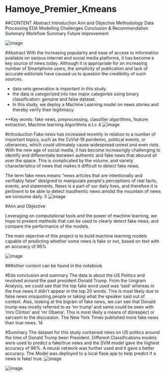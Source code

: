 # Hamoye_Premier_Kmeans

##CONTENT
Abstract
Introduction
Aim and Objective
Methodology
Data Processing
EDA
Modelling
Challenges
Conclusion & Recommendation
Summary
Workflow Summary
Future Improvement

![image](https://user-images.githubusercontent.com/110275838/208961677-91998889-44f6-4f76-ae1e-0076fc2dcac7.png)

#Abstract
With the increasing popularity and ease of access to information available on various internet and social media platforms, it has become a key source of news today. Although it is appropriate for an increasing number of Smartphone users, the simplicity of publication and lack of accurate editorials have caused us to question the credibility of such sources. 
* data sets generation is important in this study. 
* the data is categorized into two major categories using binary classification: genuine and false dataset. 
* In this study, we deploy a Machine Learning model on news stories and thereby verify their legitimacy.

**Key words: fake news, preprocessing, classifier algorithms, feature extraction, Machine learning Algorithms e.t.c																	4
![image](https://user-images.githubusercontent.com/110275838/208961912-d6506b97-3ebf-4665-aac0-e9125adf40ff.png)

#Introduction
Fake news has increased recently in relation to a number of important topics, such as the CoVid-19 pandemic, political events, or utterances, which could ultimately cause widespread unrest and even riots.
With the new age of social media, it has become increasingly challenging to identify and differentiate between authentic and fake news that abound all over the space. This is complicated by the volume, and variety characteristics of news that makes it difficult to detect fake news.

The term fake news means “news articles that are intentionally and verifiably false” designed to manipulate people's perceptions of real facts, events, and statements. News is a part of our daily lives, and therefore it is pertinent to be able to detect inauthentic news amidst the mountain of news we consume daily.																	   	 	        5
![image](https://user-images.githubusercontent.com/110275838/208962208-c1376e54-cca4-49cb-9a20-708f42534dea.png)

#Aim and Objective

Leveraging on computational tools and the power of machine learning, we hope to present methods that can be used to clearly detect fake news, and compare the performance of the models.

The main objective of this project is to build machine learning models capable of predicting whether some news is fake or not, based on text with an accuracy of 95%
																																																
![image](https://user-images.githubusercontent.com/110275838/208962322-1d0240e4-9b88-4177-b0a8-457591747f26.png)

###other content can be found in the notebook

#Eda conclusion and summary
The data is about the US Politics and revolved around the past president Donald Trump.
From the Unigram Analysis, we could see that the top fake word used was ‘said’ whereas in the true news it didn’t appear in the top 20 words. This is most likely due to false news misquoting people or taking what the speaker said out of context.
Also, looking at the bigram of fake news, we can see that Donald trump was mostly referred to as ‘mr trump’ and same could be seen with ‘mrs Clinton’ and ‘mr Obama’. This is most likely a means of disrespect or sarcasm to the discussion.
The New York Times published more fake news than true news.                 	     14      

#Summary
The dataset for this study contained news on US politics around the time of Donald Trump been President.
Different Classifications models were used to predict a fake/true news and the SVM model gave the highest accuracy of 96%.
A neural network was further used and it gave a better accuracy.
The Model was deployed to a local flask app to help predict if a news is fake/ true.
![image](https://user-images.githubusercontent.com/110275838/208962880-30565e74-8102-438c-834b-b98048dd1c43.png)



![image](https://user-images.githubusercontent.com/110275838/208962551-c1cf6afb-f366-434c-9422-6feb9c8b0737.png)


